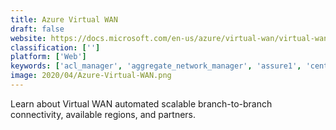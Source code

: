 ```yaml
---
title: Azure Virtual WAN
draft: false 
website: https://docs.microsoft.com/en-us/azure/virtual-wan/virtual-wan-about
classification: ['']
platform: ['Web']
keywords: ['acl_manager', 'aggregate_network_manager', 'assure1', 'centurylink_cloud_connect', 'cisco_dna_center', 'cisco_findit', 'ekahau_pro', 'elasticbox', 'gensys_x', 'inventory', 'manageengine_network_configuration_manager', 'managed_workplace_rmm', 'netact', 'nmap', 'powerplug_pro', 'powerstudio', 'rf_propagation_modelling', 'spiceworks_network_mapping', 'spirent_intouch', 'thousandeyes', 'ubiquiti_network_management_system']
image: 2020/04/Azure-Virtual-WAN.png
---
```

Learn about Virtual WAN automated scalable branch-to-branch connectivity, available regions, and partners.